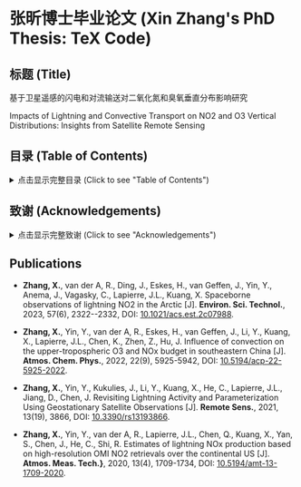 # 张昕博士毕业论文 (Xin Zhang's PhD Thesis: TeX Code)

## 标题 (Title)

基于卫星遥感的闪电和对流输送对二氧化氮和臭氧垂直分布影响研究

Impacts of Lightning and Convective Transport on  NO2 and O3 Vertical Distributions: Insights from Satellite Remote Sensing

## 目录 (Table of Contents)

<details><summary> 点击显示完整目录 (Click to see "Table of Contents")  </summary>
<p>

- 绪论

    - 研究背景及意义
    - 国内外研究进展
        - 深对流与闪电的关系
        - 深对流中闪电氮氧化物的观测和估算
        - 深对流对痕量气体垂直分布的影响
    - 存在问题及本研究目标和研究内容

- 资料及模式介绍

    - 原位观测
        - 臭氧探空
        - 闪电数据集
    - 卫星观测
        - 臭氧监测仪 (OMI)
        - 对流层观测仪 (TROPOMI)
        - 微波临边探测器 (MLS)
    - 大气化学模式
        - WRF-Chem模式
        - MERRA2-GMI模拟数据集

- 闪电二氧化氮的反演算法

  - 基于卫星遥感的闪电二氧化氮反演
    - 算法基础
    - 算法的应用条件
  - 反演结果的对比验证分析
    - 不同反演算法之间的差异性
    - 反演及产率计算中的不确定性分析
  - 本章小结

- 闪电二氧化氮反演算法的应用

  - 污染地区(中国东南部)
    - 模式设置及闪电同化结果评估
    - 闪电氮氧化物的产率及其不确定性分析
    - 闪电二氧化氮对TROPOMI二氧化氮产品的影响 
  - 清洁地区(北极)
    - 闪电的分布
    - 闪电二氧化氮的计算
    - 闪电二氧化氮产率的海陆性差异
    - 氮氧化物不同排放源的贡献
  - 本章小结

- 深对流对氮氧化物和臭氧垂直再分布的影响

  - 云切片算法介绍
  - 对流条件下痕量气体的垂直分布
    - 二氧化氮
    - 臭氧
  - 深对流造成臭氧浓度变化的原因
    - 动力输送和化学反应的贡献
    - 闪电氮氧化物的贡献
  - 本章小结

- 结论与展望

  - 主要结论
  - 论文特色与创新
  - 不足之处与展望
  </p>
  </details>

## 致谢 (Acknowledgements)

<details><summary> 点击显示完整致谢 (Click to see "Acknowledgements")  </summary>
<p>

行文至此，本应长舒一气，谢天谢地，然唯觉十年一觉云中梦，似醒非醒百态生。

### 成云致雨

云，山川气也。吾本乡野之气，漫漫求学，乃入南信。
积升四载，虽至露点，缺核无以成云。
幸遇恩师，言传身教，悟以往之书本，知来者之躬行，
谨始虑终，教学相长，方有云滴，如人饮水，冷暖自知。
而同门及友人亦吾师，不知踽踽独行之黯然，切磋琢磨，互成雨滴。

### 雷辊电霍

雷，阴阳薄动雷雨，生物者也。
欲成惊雷者，必先冻其筋骨，所以曾益其所不能。
尼德兰之师叮咛，大道至简，乘风直上入乱流，千迴百转出真知。
同行之人如冰似霰，相语之词妙笔生花，终见列缺。


### 云销雨霁

雨，水从云下也。
升腾万里落为镜湖水，镜中父母容颜改，风起波澜声声归。
放眼红尘难寻桃花源，洞外世人朝夕渡，雨打船头点点回。

### 后记

连篇累牍七万余，诸师诲而不倦，五易此稿，倘有阙漏，恕见谅。

</p>
</details>

## Publications

- **Zhang, X.**, van der A, R., Ding, J., Eskes, H., van Geffen, J., Yin, Y., Anema, J., Vagasky, C., Lapierre, J.L., Kuang, X. Spaceborne observations of lightning NO2 in the Arctic [J]. **Environ. Sci. Technol.**, 2023, 57(6), 2322--2332, DOI: [10.1021/acs.est.2c07988](https://doi.org/10.1021/acs.est.2c07988).

- **Zhang, X.**, Yin, Y., van der A, R., Eskes, H., van Geffen, J., Li, Y., Kuang, X., Lapierre, J.L., Chen, K., Zhen, Z., Hu, J. Influence of convection on the
  upper-tropospheric O3 and NOx budget in southeastern China [J]. **Atmos. Chem. Phys.**, 2022, 22(9), 5925-5942,
  DOI: [10.5194/acp-22-5925-2022](https://doi.org/10.5194/acp-22-5925-2022).

- **Zhang, X.**, Yin, Y., Kukulies, J., Li, Y., Kuang, X., He, C., Lapierre, J.L., Jiang, D., Chen, J. Revisiting Lightning Activity and Parameterization Using Geostationary Satellite Observations [J]. **Remote Sens.**, 2021, 13(19), 3866, DOI: [10.3390/rs13193866](https://doi.org/10.3390/rs13193866).

- **Zhang, X.**, Yin, Y., van der A, R., Lapierre, J.L., Chen, Q., Kuang, X., Yan, S., Chen, J., He, C., Shi, R. Estimates of lightning NOx production based on high-resolution OMI NO2 retrievals over the continental US [J]. **Atmos. Meas. Tech.}**, 2020, 13(4), 1709-1734,
  DOI: [10.5194/amt-13-1709-2020](https://doi.org/10.5194/amt-13-1709-2020).

